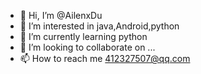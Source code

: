 - 👋 Hi, I’m @AilenxDu
- 👀 I’m interested in java,Android,python
- 🌱 I’m currently learning python
- 💞️ I’m looking to collaborate on ...
- 📫 How to reach me 412327507@qq.com

<!---
AilenxDu/AilenxDu is a ✨ special ✨ repository because its `README.md` (this file) appears on your GitHub profile.
You can click the Preview link to take a look at your changes.
--->
